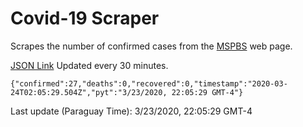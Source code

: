 # Covid-19 Scraper

Scrapes the number of confirmed cases from the [MSPBS](https://www.mspbs.gov.py/covid-19.php) web page.

[JSON Link](https://jmayalag.github.io/covid19-scrape/cases.json)
Updated every 30 minutes.
```
{"confirmed":27,"deaths":0,"recovered":0,"timestamp":"2020-03-24T02:05:29.504Z","pyt":"3/23/2020, 22:05:29 GMT-4"}
```
Last update (Paraguay Time): 3/23/2020, 22:05:29 GMT-4